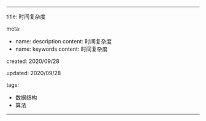---

title: 时间复杂度

meta:
  - name: description
    content: 时间复杂度
  - name: keywords
    content: 时间复杂度

created: 2020/09/28

updated: 2020/09/28
 
tags:
  - 数据结构
  - 算法

---